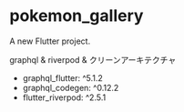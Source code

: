 # pokemon_gallery

A new Flutter project.

graphql & riverpod & クリーンアーキテクチャ

- graphql_flutter: ^5.1.2
- graphql_codegen: ^0.12.2
- flutter_riverpod: ^2.5.1